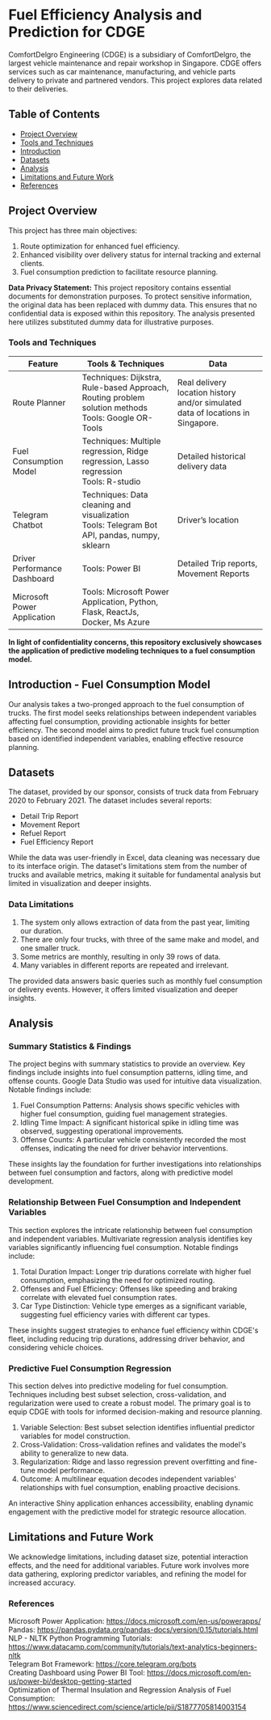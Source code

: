 # Fuel Efficiency Analysis and Prediction for CDGE

ComfortDelgro Engineering (CDGE) is a subsidiary of ComfortDelgro, the largest vehicle maintenance and repair workshop in Singapore. CDGE offers services such as car maintenance, manufacturing, and vehicle parts delivery to private and partnered vendors. This project explores data related to their deliveries.

## Table of Contents

- [Project Overview](#project-overview)
- [Tools and Techniques](#tools-and-techniques)
- [Introduction](#introduction---fuel-consumption-model)
- [Datasets](#datasets)
- [Analysis](#analysis)
- [Limitations and Future Work](#limitations-and-future-work)
- [References](#references)

## Project Overview

This project has three main objectives:
1. Route optimization for enhanced fuel efficiency.
2. Enhanced visibility over delivery status for internal tracking and external clients.
3. Fuel consumption prediction to facilitate resource planning.

**Data Privacy Statement:** This project repository contains essential documents for demonstration purposes. To protect sensitive information, the original data has been replaced with dummy data. This ensures that no confidential data is exposed within this repository. The analysis presented here utilizes substituted dummy data for illustrative purposes.


### Tools and Techniques

| Feature            | Tools & Techniques                      | Data                                 |
|-------------------|-----------------------------------------|--------------------------------------|
| Route Planner     | Techniques: Dijkstra, Rule-based Approach, Routing problem solution methods  <br> Tools: Google OR-Tools | Real delivery location history and/or simulated data of locations in Singapore. |
| Fuel Consumption Model | Techniques: Multiple regression, Ridge regression, Lasso regression <br> Tools: R-studio | Detailed historical delivery data |
| Telegram Chatbot  | Techniques: Data cleaning and visualization <br> Tools: Telegram Bot API, pandas, numpy, sklearn | Driver’s location |
| Driver Performance Dashboard | Tools: Power BI | Detailed Trip reports, Movement Reports |
| Microsoft Power Application | Tools: Microsoft Power Application, Python, Flask, ReactJs, Docker, Ms Azure | |

**In light of confidentiality concerns, this repository exclusively showcases the application of predictive modeling techniques to a fuel consumption model.**

## Introduction - Fuel Consumption Model

Our analysis takes a two-pronged approach to the fuel consumption of trucks. The first model seeks relationships between independent variables affecting fuel consumption, providing actionable insights for better efficiency. The second model aims to predict future truck fuel consumption based on identified independent variables, enabling effective resource planning.

## Datasets

The dataset, provided by our sponsor, consists of truck data from February 2020 to February 2021. The dataset includes several reports:
- Detail Trip Report
- Movement Report
- Refuel Report
- Fuel Efficiency Report

While the data was user-friendly in Excel, data cleaning was necessary due to its interface origin. The dataset's limitations stem from the number of trucks and available metrics, making it suitable for fundamental analysis but limited in visualization and deeper insights.

### Data Limitations
1. The system only allows extraction of data from the past year, limiting our duration.
2. There are only four trucks, with three of the same make and model, and one smaller truck.
3. Some metrics are monthly, resulting in only 39 rows of data.
4. Many variables in different reports are repeated and irrelevant.

The provided data answers basic queries such as monthly fuel consumption or delivery events. However, it offers limited visualization and deeper insights.

## Analysis

### Summary Statistics & Findings

The project begins with summary statistics to provide an overview. Key findings include insights into fuel consumption patterns, idling time, and offense counts. Google Data Studio was used for intuitive data visualization. Notable findings include:

1. Fuel Consumption Patterns: Analysis shows specific vehicles with higher fuel consumption, guiding fuel management strategies.
2. Idling Time Impact: A significant historical spike in idling time was observed, suggesting operational improvements.
3. Offense Counts: A particular vehicle consistently recorded the most offenses, indicating the need for driver behavior interventions.

These insights lay the foundation for further investigations into relationships between fuel consumption and factors, along with predictive model development.

### Relationship Between Fuel Consumption and Independent Variables

This section explores the intricate relationship between fuel consumption and independent variables. Multivariate regression analysis identifies key variables significantly influencing fuel consumption. Notable findings include:

1. Total Duration Impact: Longer trip durations correlate with higher fuel consumption, emphasizing the need for optimized routing.
2. Offenses and Fuel Efficiency: Offenses like speeding and braking correlate with elevated fuel consumption rates.
3. Car Type Distinction: Vehicle type emerges as a significant variable, suggesting fuel efficiency varies with different car types.

These insights suggest strategies to enhance fuel efficiency within CDGE's fleet, including reducing trip durations, addressing driver behavior, and considering vehicle choices.

### Predictive Fuel Consumption Regression

This section delves into predictive modeling for fuel consumption. Techniques including best subset selection, cross-validation, and regularization were used to create a robust model. The primary goal is to equip CDGE with tools for informed decision-making and resource planning.

1. Variable Selection: Best subset selection identifies influential predictor variables for model construction.
2. Cross-Validation: Cross-validation refines and validates the model's ability to generalize to new data.
3. Regularization: Ridge and lasso regression prevent overfitting and fine-tune model performance.
4. Outcome: A multilinear equation decodes independent variables' relationships with fuel consumption, enabling proactive decisions.

An interactive Shiny application enhances accessibility, enabling dynamic engagement with the predictive model for strategic resource allocation.

## Limitations and Future Work

We acknowledge limitations, including dataset size, potential interaction effects, and the need for additional variables. Future work involves more data gathering, exploring predictor variables, and refining the model for increased accuracy.

### References

Microsoft Power Application: https://docs.microsoft.com/en-us/powerapps/
<br>Pandas: https://pandas.pydata.org/pandas-docs/version/0.15/tutorials.html
<br>NLP - NLTK Python Programming Tutorials: https://www.datacamp.com/community/tutorials/text-analytics-beginners-nltk
<br>Telegram Bot Framework: https://core.telegram.org/bots
<br>Creating Dashboard using Power BI Tool: https://docs.microsoft.com/en-us/power-bi/desktop-getting-started
<br>Optimization of Thermal Insulation and Regression Analysis of Fuel Consumption: https://www.sciencedirect.com/science/article/pii/S1877705814003154
